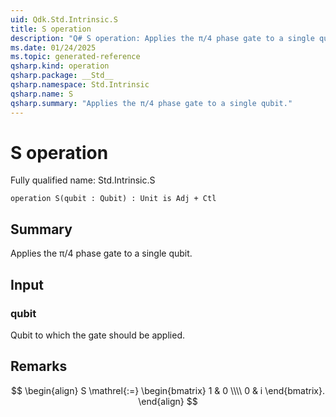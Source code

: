 ```yaml
---
uid: Qdk.Std.Intrinsic.S
title: S operation
description: "Q# S operation: Applies the π/4 phase gate to a single qubit."
ms.date: 01/24/2025
ms.topic: generated-reference
qsharp.kind: operation
qsharp.package: __Std__
qsharp.namespace: Std.Intrinsic
qsharp.name: S
qsharp.summary: "Applies the π/4 phase gate to a single qubit."
---
```


# S operation

Fully qualified name: Std.Intrinsic.S

```qsharp
operation S(qubit : Qubit) : Unit is Adj + Ctl
```

## Summary
Applies the π/4 phase gate to a single qubit.

## Input
### qubit
Qubit to which the gate should be applied.

## Remarks
$$
\begin{align}
    S \mathrel{:=}
    \begin{bmatrix}
        1 & 0 \\\\
        0 & i
    \end{bmatrix}.
\end{align}
$$
